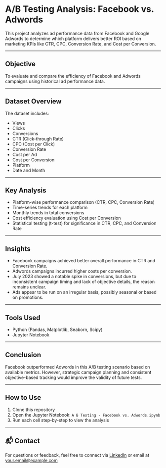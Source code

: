 # A/B Testing Analysis: Facebook vs. Adwords

This project analyzes ad performance data from Facebook and Google Adwords to determine which platform delivers better ROI based on marketing KPIs like CTR, CPC, Conversion Rate, and Cost per Conversion.

---

## Objective

To evaluate and compare the efficiency of Facebook and Adwords campaigns using historical ad performance data.

---

## Dataset Overview

The dataset includes:
- Views
- Clicks
- Conversions
- CTR (Click-through Rate)
- CPC (Cost per Click)
- Conversion Rate
- Cost per Ad
- Cost per Conversion
- Platform
- Date and Month

---

## Key Analysis

- Platform-wise performance comparison (CTR, CPC, Conversion Rate)
- Time-series trends for each platform
- Monthly trends in total conversions
- Cost efficiency evaluation using Cost per Conversion
- Statistical testing (t-test) for significance in CTR, CPC, and Conversion Rate

---

## Insights

- Facebook campaigns achieved better overall performance in CTR and Conversion Rate.
- Adwords campaigns incurred higher costs per conversion.
- July 2023 showed a notable spike in conversions, but due to inconsistent campaign timing and lack of objective details, the reason remains unclear.
- Ads appear to be run on an irregular basis, possibly seasonal or based on promotions.

---

## Tools Used

- Python (Pandas, Matplotlib, Seaborn, Scipy)
- Jupyter Notebook

---

## Conclusion

Facebook outperformed Adwords in this A/B testing scenario based on available metrics. However, strategic campaign planning and consistent objective-based tracking would improve the validity of future tests.

---

## How to Use

1. Clone this repository
2. Open the Jupyter Notebook: `A B Testing - Facebook vs. Adwords.ipynb`
3. Run each cell step-by-step to view the analysis

---

## 📬 Contact

For questions or feedback, feel free to connect via [LinkedIn](#) or email at your.email@example.com

